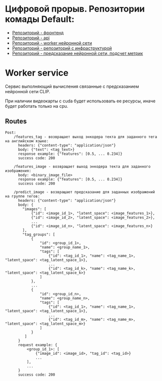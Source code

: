 # Цифровой прорыв. Репозитории комады Default:
- [Репозиторий - фронтенд](https://github.com/cringineers/tagger_frontend)
- [Репозиторий - api](https://github.com/cringineers/api)
- [Репозиторий - worker нейронной сети](https://github.com/cringineers/worker)
- [Репозиторий - репозиторий с инфраструктурой](https://github.com/cringineers/infrastructure)
- [Репозиторий - предсказание нейронной сети, подсчет метрик](https://github.com/cringineers/model)

# Worker service

Сервис выполняющий вычисления связанные с предсказанием нейронной сети CLIP.

При наличии видеокарты с cuda будет использовать ее ресурсы, иначе будет работать только на cpu. 

## Routes
    Post: 
        /features_tag - возвращает выход энкодера текта для заданного тега на английском языке:
          headers: {"content-type": "application/json"}
          body: {"text": <tag_text>}
          response example: {"features": [0.5, ... 0.234]}
          success code: 200 
        
        /features_image - возвращает выход энкодера текта для заданного изображения:
          body: <binary_image_file>
          response example: {"features": [0.5, ... 0.234]}
          success code: 200 
        
        /predict_image - возвращает предсказание для заданных изображений на группе тегов:
          headers: {"content-type": "application/json"}
          body: {
            "images": [
                {"id": <image_id_1>, "latent_space": <image_features_1>},
                {"id": <image_id_2>, "latent_space": <image_features_2>},
                ...
                {"id": <image_id_n>, "latent_space": <image_features_n>}
            ],
            "tag_groups": [
                {
                    "id": <group_id_1>, 
                    "name": <group_name_1>,
                    "tags": [
                        {"id": <tag_id_1>, "name": <tag_name_1>, "latent_space": <tag_latent_space_1>},
                        ...
                        {"id": <tag_id_k>, "name": <tag_name_k>, "latent_space": <tag_latent_space_k>}
                    ]
                },
                ...
                {
                    "id": <group_id_n>, 
                    "name": <group_name_n>,
                    "tags": [
                        {"id": <tag_id_1>, "name": <tag_name_1>, "latent_space": <tag_latent_space_1>},
                        ...
                        {"id": <tag_id_m>, "name": <tag_name_m>, "latent_space": <tag_latent_space_m>}
                    ]
                }
             ]
          }
          request example: {
              <group_id_1>: [
                  {"image_id": <image_id>, "tag_id": <tag_id>}
                  ...
              ],
              ...
          }
          success code: 200 
